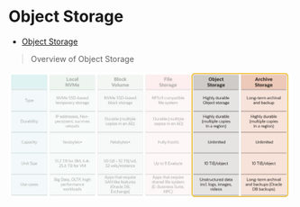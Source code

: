 # Object Storage

- [Object Storage](#object-storage)

> Overview of Object Storage
> 
<img src="./pictures/object-storage-1.png" width="650" style="border-radius: 10px" />